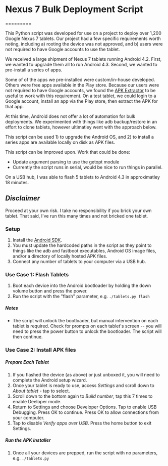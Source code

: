 # Nexus 7 Bulk Deployment Script #
=========

This Python script was developed for use on a project to deploy over 1,200 Google Nexus 7 tablets.  Our project had a few specific requirements worth noting, including a) rooting the device was not approved, and b) users were not required to have Google accounts to use the tablet.

We received a large shipment of Nexus 7 tablets running Android 4.2.  First, we wanted to upgrade them all to run Android 4.3.  Second, we wanted to pre-install a series of apps.

Some of of the apps we pre-installed were custom/in-house developed.  Others were free apps available in the Play store.  Because our users were not required to have Google accounts, we found the [APK Extractor](https://play.google.com/store/apps/details?id=net.sylark.apkextractor&hl=en) to be useful to work with this requirement.  On a test tablet, we could login to a Google account, install an app via the Play store, then extract the APK for that app.

At this time, Android does not offer a lot of automation for bulk deployments.  We experimented with things like adb backup/restore in an effort to clone tablets, however ultimatley went with the approach below.

This script can be used 1) to upgrade the Android OS, and 2) to install a series apps are available locally on disk as APK files.

This script can be improved upon.  Work that could be done:

* Update argument parsing to use the getopt module
* Currently the script runs in serial, would be nice to run things in parallel.

On a USB hub, I was able to flash 5 tablets to Android 4.3 in approximatley 18 minutes.

*Disclaimer*
-------------
Proceed at your own risk.  I take no responsibility if you brick your own tablet.  That said, I've run this many times and not bricked one tablet.


### Setup

1. Install the [Android SDK](http://developer.android.com/sdk/index.html).
2. You must update the hardcoded paths in the script as they point to things like the adb and fastboot executables, Android OS image files, and/or a directory of locally hosted APK files.
3. Connect any number of tablets to your computer via a USB hub.

### Use Case 1: Flash Tablets

1. Boot each device into the Android bootloader by holding the down volume button and press the power.
2. Run the script with the "flash" parameter, e.g. ```./tablets.py flash```

##### Notes
- The script will unlock the bootloader, but manual intervention on each tablet is required.  Check for prompts on each tablet's screen -- you will need to press the power button to unlock the bootloader.  The script will then continue.

### Use Case 2: Install APK files
##### Prepare Each Tablet
1. If you flashed the device (as above) or just unboxed it, you will need to complete the Android setup wizard.
2. Once your tablet is ready to use, access *Settings* and scroll down to *About tablet* - tap to select.
3. Scroll down to the bottom again to *Build number*, tap this 7 times to enable Deeloper mode.
4. Return to Settings and choose Developer Options.  Tap to enable USB Debugging.  Press OK to continue.  Press OK to allow connections from your computer.
5. Tap to disable *Verify apps over USB*.  Press the home button to exit Settings.

##### Run the APK installer
1. Once all your devices are prepped, run the script with no parameters, e.g. ```./tablets.py ```
